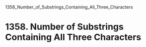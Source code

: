 1358_Number_of_Substrings_Containing_All_Three_Characters
# 1358. Number of Substrings Containing All Three Characters

